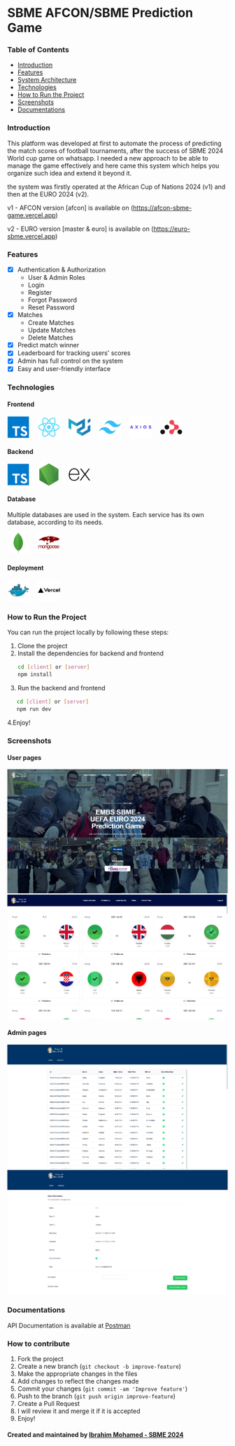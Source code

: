 # SBME AFCON/SBME Prediction Game

### Table of Contents

- [Introduction](#introduction)
- [Features](#features)
- [System Architecture](#system-architecture)
- [Technologies](#technologies)
- [How to Run the Project](#how-to-run-the-project)
- [Screenshots](#screenshots)
- [Documentations](#documentations)

### Introduction

This platform was developed at first to automate the process of predicting the match scores of football
tournaments, after the success of SBME 2024 World cup game on whatsapp. I needed a new approach to be able
to manage the game effectively and here came this system which helps you organize such idea and extend it beyond it.

the system was firstly operated at the African Cup of Nations 2024 (v1) and then at the EURO 2024 (v2).

v1 - AFCON version [afcon] is available on (https://afcon-sbme-game.vercel.app)

v2 - EURO version [master & euro] is available on (https://euro-sbme.vercel.app)

### Features

- [x] Authentication & Authorization
    - User & Admin Roles
    - Login
    - Register
    - Forgot Password
    - Reset Password
- [x] Matches
    - Create Matches
    - Update Matches
    - Delete Matches
- [x] Predict match winner
- [x] Leaderboard for tracking users' scores
- [x] Admin has full control on the system
- [x] Easy and user-friendly interface

### Technologies

#### Frontend

<div>
<img style="margin-right: 1rem" src="https://raw.githubusercontent.com/devicons/devicon/master/icons/typescript/typescript-original.svg" alt="cpp" width="50" height="50" />
<img style="margin-right: 1rem" src="https://raw.githubusercontent.com/devicons/devicon/master/icons/react/react-original.svg" alt="cpp" width="50" height="50" />
<img style="margin-right: 1rem" src="https://raw.githubusercontent.com/devicons/devicon/master/icons/materialui/materialui-original.svg" alt="cpp" width="50" height="50" />
<img style="margin-right: 1rem" src="https://raw.githubusercontent.com/devicons/devicon/master/icons/tailwindcss/tailwindcss-original.svg" alt="cpp" width="50" height="50" />
<img style="margin-right: 1rem" src="https://raw.githubusercontent.com/devicons/devicon/master/icons/axios/axios-plain-wordmark.svg" alt="cpp" width="50" height="50" />
<img style="margin-right: 1rem" src="https://raw.githubusercontent.com/devicons/devicon/master/icons/reactrouter/reactrouter-original.svg" alt="cpp" width="50" height="50" />
</div>

#### Backend

<div>
<img style="margin-right: 1rem" src="https://raw.githubusercontent.com/devicons/devicon/master/icons/typescript/typescript-original.svg" alt="cpp" width="50" height="50" />
<img style="margin-right: 1rem" src="https://raw.githubusercontent.com/devicons/devicon/master/icons/nodejs/nodejs-original.svg" alt="cpp" width="50" height="50" />
<img style="margin-right: 1rem" src="https://raw.githubusercontent.com/devicons/devicon/master/icons/express/express-original.svg" alt="cpp" width="50" height="50" />
</div>

#### Database

Multiple databases are used in the system. Each service has its own database, according to its needs.
<div>
<img style="margin-right: 1rem" src="https://raw.githubusercontent.com/devicons/devicon/master/icons/mongodb/mongodb-original.svg" alt="cpp" width="50" height="50" />
<img style="margin-right: 1rem" src="https://raw.githubusercontent.com/devicons/devicon/master/icons/mongoose/mongoose-original-wordmark.svg" alt="cpp" width="50" height="50" />

</div>

#### Deployment 

<div>
<img style="margin-right: 1rem" src="https://raw.githubusercontent.com/devicons/devicon/master/icons/docker/docker-original.svg" alt="cpp" width="50" height="50" />
<img style="margin-right: 1rem" src="https://raw.githubusercontent.com/devicons/devicon/master/icons/vercel/vercel-original-wordmark.svg" alt="cpp" width="50" height="50" />

</div>

### How to Run the Project

You can run the project locally by following these steps:

1. Clone the project
2. Install the dependencies for backend and frontend
   ```bash
   cd [client] or [server]
   npm install
   ```
3. Run the backend and frontend

```bash
   cd [client] or [server]
   npm run dev
   ```

4.Enjoy!

### Screenshots
#### User pages

![img.png](images/user.img.png)
![img_1.png](images/user.img2.png)

#### Admin pages
![img.png](images/admin.img.png)
![img_1.png](images/admin.img2.png)

### Documentations
API Documentation is available at [Postman](https://documenter.getpostman.com/view/21802740/2sAXqnePeY)


### How to contribute

1. Fork the project
2. Create a new branch (`git checkout -b improve-feature`)
3. Make the appropriate changes in the files
4. Add changes to reflect the changes made
5. Commit your changes (`git commit -am 'Improve feature'`)
6. Push to the branch (`git push origin improve-feature`)
7. Create a Pull Request
8. I will review it and merge it if it is accepted
9. Enjoy!


#### Created and maintained by [Ibrahim Mohamed - SBME 2024](https://github.com/1brahimmohamed)
